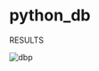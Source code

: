 # python_db

RESULTS

![dbp](https://github.com/Hordiychuk-Radion/python_db/assets/139583782/46363c7e-9d47-4ce3-93d8-3cc8873df2ed)




